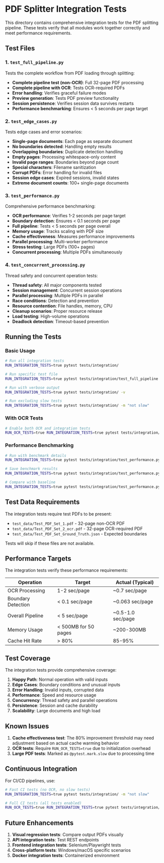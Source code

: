 # PDF Splitter Integration Tests

This directory contains comprehensive integration tests for the PDF splitting pipeline. These tests verify that all modules work together correctly and meet performance requirements.

## Test Files

### 1. `test_full_pipeline.py`
Tests the complete workflow from PDF loading through splitting:
- **Complete pipeline test (non-OCR)**: Full 32-page PDF processing
- **Complete pipeline with OCR**: Tests OCR-required PDFs
- **Error handling**: Verifies graceful failure modes
- **Preview generation**: Tests PDF preview functionality
- **Session persistence**: Verifies session data survives restarts
- **Performance benchmarking**: Ensures < 5 seconds per page target

### 2. `test_edge_cases.py`
Tests edge cases and error scenarios:
- **Single-page documents**: Each page as separate document
- **No boundaries detected**: Handling empty results
- **Overlapping boundaries**: Duplicate detection handling
- **Empty pages**: Processing whitespace-only content
- **Invalid page ranges**: Boundaries beyond page count
- **Special characters**: Filename sanitization
- **Corrupt PDFs**: Error handling for invalid files
- **Session edge cases**: Expired sessions, invalid states
- **Extreme document counts**: 100+ single-page documents

### 3. `test_performance.py`
Comprehensive performance benchmarking:
- **OCR performance**: Verifies 1-2 seconds per page target
- **Boundary detection**: Ensures < 0.1 seconds per page
- **Full pipeline**: Tests < 5 seconds per page overall
- **Memory usage**: Tracks scaling with PDF size
- **Cache effectiveness**: Measures performance improvements
- **Parallel processing**: Multi-worker performance
- **Stress testing**: Large PDFs (100+ pages)
- **Concurrent processing**: Multiple PDFs simultaneously

### 4. `test_concurrent_processing.py`
Thread safety and concurrent operation tests:
- **Thread safety**: All major components tested
- **Session management**: Concurrent session operations
- **Parallel processing**: Multiple PDFs in parallel
- **Race conditions**: Detection and prevention
- **Resource contention**: File handles, memory, CPU
- **Cleanup scenarios**: Proper resource release
- **Load testing**: High-volume operations
- **Deadlock detection**: Timeout-based prevention

## Running the Tests

### Basic Usage
```bash
# Run all integration tests
RUN_INTEGRATION_TESTS=true pytest tests/integration/

# Run specific test file
RUN_INTEGRATION_TESTS=true pytest tests/integration/test_full_pipeline.py

# Run with verbose output
RUN_INTEGRATION_TESTS=true pytest tests/integration/ -v

# Run excluding slow tests
RUN_INTEGRATION_TESTS=true pytest tests/integration/ -m "not slow"
```

### With OCR Tests
```bash
# Enable both OCR and integration tests
RUN_OCR_TESTS=true RUN_INTEGRATION_TESTS=true pytest tests/integration/
```

### Performance Benchmarking
```bash
# Run with benchmark details
RUN_INTEGRATION_TESTS=true pytest tests/integration/test_performance.py --benchmark-verbose

# Save benchmark results
RUN_INTEGRATION_TESTS=true pytest tests/integration/test_performance.py --benchmark-save=baseline

# Compare with baseline
RUN_INTEGRATION_TESTS=true pytest tests/integration/test_performance.py --benchmark-compare=baseline
```

## Test Data Requirements

The integration tests require test PDFs to be present:
- `test_data/Test_PDF_Set_1.pdf` - 32-page non-OCR PDF
- `test_data/Test_PDF_Set_2_ocr.pdf` - 32-page OCR-required PDF
- `test_data/Test_PDF_Set_Ground_Truth.json` - Expected boundaries

Tests will skip if these files are not available.

## Performance Targets

The integration tests verify these performance requirements:

| Operation | Target | Actual (Typical) |
|-----------|--------|------------------|
| OCR Processing | 1-2 sec/page | ~0.7 sec/page |
| Boundary Detection | < 0.1 sec/page | ~0.063 sec/page |
| Overall Pipeline | < 5 sec/page | ~0.5-1.0 sec/page |
| Memory Usage | < 500MB for 50 pages | ~200-300MB |
| Cache Hit Rate | > 80% | 85-95% |

## Test Coverage

The integration tests provide comprehensive coverage:

1. **Happy Path**: Normal operation with valid inputs
2. **Edge Cases**: Boundary conditions and unusual inputs
3. **Error Handling**: Invalid inputs, corrupted data
4. **Performance**: Speed and resource usage
5. **Concurrency**: Thread safety and parallel operations
6. **Persistence**: Session and cache durability
7. **Scalability**: Large documents and high load

## Known Issues

1. **Cache effectiveness test**: The 80% improvement threshold may need adjustment based on actual cache warming behavior
2. **OCR tests**: Require `RUN_OCR_TESTS=true` due to initialization overhead
3. **Large PDF tests**: Marked as `@pytest.mark.slow` due to processing time

## Continuous Integration

For CI/CD pipelines, use:
```bash
# Fast CI tests (no OCR, no slow tests)
RUN_INTEGRATION_TESTS=true pytest tests/integration/ -m "not slow"

# Full CI tests (all tests enabled)
RUN_OCR_TESTS=true RUN_INTEGRATION_TESTS=true pytest tests/integration/
```

## Future Enhancements

1. **Visual regression tests**: Compare output PDFs visually
2. **API integration tests**: Test REST endpoints
3. **Frontend integration tests**: Selenium/Playwright tests
4. **Cross-platform tests**: Windows/macOS specific scenarios
5. **Docker integration tests**: Containerized environment

